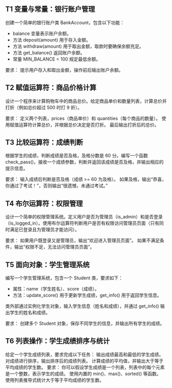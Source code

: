 ## T1 变量与常量：银行账户管理

 创建一个简单的银行账户类 BankAccount，包含以下功能： 

- balance 变量表示账户余额。 
- 方法 deposit(amount) 用于存入金额。
- 方法 withdraw(amount) 用于取出金额，取款时要确保余额充足。 
- 方法 get_balance() 返回账户余额。 
- 常量 MIN_BALANCE = 100 规定最低余额。 

要求： 提示用户存入和取出金额，操作前后输出账户余额。

## T2 赋值运算符：商品价格计算

设计一个程序来计算购物车中的商品总价。给定商品单价和数量列表，计算总价并打折（例如总价超过 500 时打 9 折）。 

要求： 定义两个列表，prices（商品单价）和 quantities（每个商品的数量）。 使用赋值运算符计算总价，并根据总价决定是否打折。 最后输出打折后的总价。

## T3 比较运算符：成绩判断 

根据学生的成绩，判断成绩是否及格，及格分数是 60 分。编写一个函数 check_pass()，接收一个成绩参数，判断并返回该成绩是否及格，并输出相应的提示信息。 

要求： 输入成绩后判断是否及格（成绩 >= 60 为及格）。 如果及格，输出“恭喜，你通过了考试！”，否则输出“很遗憾，未通过考试。”

## T4 布尔运算符：权限管理

设计一个简单的权限管理系统。定义用户是否为管理员（is_admin）和是否登录（is_logged_in）。使用布尔运算符判断用户是否有权限访问管理员页面（只有同时满足已登录且为管理员才能访问）。 

要求： 如果用户既登录又是管理员，输出“欢迎进入管理员页面”。 如果不满足条件，输出“权限不足，无法访问管理员页面”。

## T5 面向对象：学生管理系统

编写一个学生管理系统，包含一个 Student 类，要求如下： 

- 属性：name（学生姓名）、score（成绩）。 
- 方法：update_score() 用于更新学生成绩，get_info() 用于返回学生信息。 

类外部通过实例化学生对象，输入学生信息（姓名和成绩），并通过 get_info() 输出学生的姓名和成绩。 

要求： 创建多个 Student 对象，保存不同学生的信息，并输出所有学生的成绩。

## T6 列表操作：学生成绩排序与统计

给定一个学生成绩列表，要求完成以下任务： 输出成绩最高和最低的学生成绩。 对成绩进行排序，输出排序后的成绩列表。 计算成绩的平均值，并输出大于等于平均成绩的学生数。 要求： 你可以假设学生成绩是一个列表，列表中的每个元素是一个整数，表示学生的成绩。 使用内置的 min()、max()、sorted() 等函数。 使用列表推导式统计大于等于平均成绩的学生数。